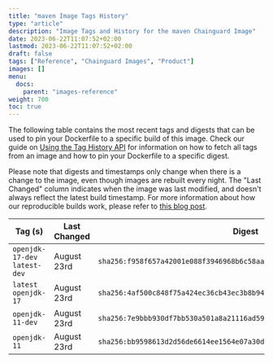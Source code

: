 ```yaml
---
title: "maven Image Tags History"
type: "article"
description: "Image Tags and History for the maven Chainguard Image"
date: 2023-06-22T11:07:52+02:00
lastmod: 2023-06-22T11:07:52+02:00
draft: false
tags: ["Reference", "Chainguard Images", "Product"]
images: []
menu:
  docs:
    parent: "images-reference"
weight: 700
toc: true
---
```


The following table contains the most recent tags and digests that can be used to pin your Dockerfile to a specific build of this image. Check our guide on [Using the Tag History API](/chainguard/chainguard-images/using-the-tag-history-api/) for information on how to fetch all tags from an image and how to pin your Dockerfile to a specific digest.

Please note that digests and timestamps only change when there is a change to the image, even though images are rebuilt every night. The "Last Changed" column indicates when the image was last modified, and doesn't always reflect the latest build timestamp. For more information about how our reproducible builds work, please refer to [this blog post](https://www.chainguard.dev/unchained/reproducing-chainguards-reproducible-image-builds).

| Tag (s)                        | Last Changed | Digest                                                                    |
|--------------------------------|--------------|---------------------------------------------------------------------------|
|  `openjdk-17-dev` `latest-dev` | August 23rd  | `sha256:f958f657a42001e088f3946968b6c58aa1389adace3b0b93e9e24e86eb301c04` |
|  `latest` `openjdk-17`         | August 23rd  | `sha256:4af500c848f75a424ec36cb43ec3b8b9462e665bc4000158ff05a348d9ebde7d` |
|  `openjdk-11-dev`              | August 23rd  | `sha256:7e9bbb930df7bb530a501a8a21116ad59cd405548d66750b0b20a5b9f4d351c2` |
|  `openjdk-11`                  | August 23rd  | `sha256:bb9598613d2d56de6614ee1564e07a30d72e74468dc10e521b20ca2471408e0b` |
